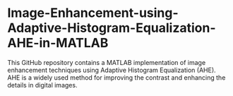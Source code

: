 # Image-Enhancement-using-Adaptive-Histogram-Equalization-AHE-in-MATLAB
This GitHub repository contains a MATLAB implementation of image enhancement techniques using Adaptive Histogram Equalization (AHE). AHE is a widely used method for improving the contrast and enhancing the details in digital images. 
